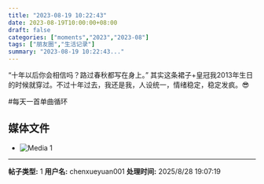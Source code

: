 ```yaml
---
title: "2023-08-19 10:22:43"
date: 2023-08-19T10:00:00+08:00
draft: false
categories: ["moments","2023","2023-08"]
tags: ["朋友圈","生活记录"]
summary: "2023-08-19 10:22:43..."
---
```


“十年以后你会相信吗？路过春秋都写在身上。” 其实这条裙子+皇冠我2013年生日的时候就穿过。不过十年过去，我还是我，人设统一，情绪稳定，稳定发疯。😎

#每天一首单曲循环

## 媒体文件

- ![Media 1](/Moments/photos/2023-08-19/202308191022430.jpg)

---

**帖子类型:** 1
**用户名:** chenxueyuan001
**处理时间:** 2025/8/28 19:07:19